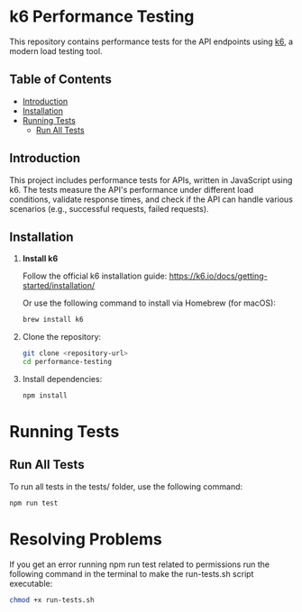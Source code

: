 # k6 Performance Testing

This repository contains performance tests for the API endpoints using [k6](https://k6.io/), a modern load testing tool.

## Table of Contents

- [Introduction](#introduction)
- [Installation](#installation)
- [Running Tests](#running-tests)
  - [Run All Tests](#run-all-tests)

## Introduction

This project includes performance tests for APIs, written in JavaScript using k6. The tests measure the API's performance under different load conditions, validate response times, and check if the API can handle various scenarios (e.g., successful requests, failed requests).

## Installation

1. **Install k6**

   Follow the official k6 installation guide: https://k6.io/docs/getting-started/installation/

   Or use the following command to install via Homebrew (for macOS):

   ```bash
   brew install k6

1. Clone the repository:
   ```bash
   git clone <repository-url>
   cd performance-testing
   ```

2. Install dependencies:
   ```bash
   npm install
   ```

# Running Tests
## Run All Tests
To run all tests in the tests/ folder, use the following command:

 ```bash
npm run test
```
# Resolving Problems
If you get an error running npm run test related to permissions run the following command in the terminal to make the run-tests.sh script executable:

 ```bash
chmod +x run-tests.sh
```
